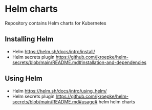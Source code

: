 # Helm charts
Repository contains Helm charts for Kubernetes
## Installing Helm
- Helm https://helm.sh/docs/intro/install/
- Helm  secrets plugin https://github.com/jkroepke/helm-secrets/blob/main/README.md#installation-and-dependencies

## Using Helm
- Helm https://helm.sh/docs/intro/using_helm/
- Helm  secrets plugin https://github.com/jkroepke/helm-secrets/blob/main/README.md#usage# helm
helm charts

